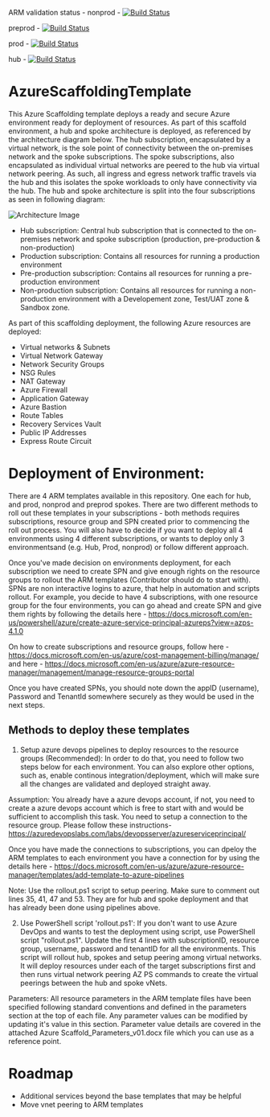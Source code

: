ARM validation status - 
nonprod - [![Build Status](https://dev.azure.com/rajanbhayana/AzureScaffoldingHubAndSpokeTemplate/_apis/build/status/nonprod%20-%20AzureScaffoldingHubAndSpokeTemplate-CI?branchName=master)](https://dev.azure.com/rajanbhayana/AzureScaffoldingHubAndSpokeTemplate/_build/latest?definitionId=10&branchName=master)

preprod - [![Build Status](https://dev.azure.com/rajanbhayana/AzureScaffoldingHubAndSpokeTemplate/_apis/build/status/preprod%20-%20AzureScaffoldingHubAndSpokeTemplate-CI?branchName=master)](https://dev.azure.com/rajanbhayana/AzureScaffoldingHubAndSpokeTemplate/_build/latest?definitionId=11&branchName=master)

prod - [![Build Status](https://dev.azure.com/rajanbhayana/AzureScaffoldingHubAndSpokeTemplate/_apis/build/status/prod%20-%20AzureScaffoldingHubAndSpokeTemplate-CI?branchName=master)](https://dev.azure.com/rajanbhayana/AzureScaffoldingHubAndSpokeTemplate/_build/latest?definitionId=12&branchName=master)

hub - [![Build Status](https://dev.azure.com/rajanbhayana/AzureScaffoldingHubAndSpokeTemplate/_apis/build/status/hub-AzureScaffoldingHubAndSpokeTemplate-CI?branchName=master)](https://dev.azure.com/rajanbhayana/AzureScaffoldingHubAndSpokeTemplate/_build/latest?definitionId=13&branchName=master)

# AzureScaffoldingTemplate

This Azure Scaffolding template deploys a ready and secure Azure environment ready for deployment of resources. 
As part of this scaffold environment, a hub and spoke architecture is deployed, as referenced by the architecture diagram below. The hub subscription, encapsulated by a virtual network, is the sole point of connectivity between the on-premises network and the spoke subscriptions. The spoke subscriptions, also encapsulated as individual virtual networks are peered to the hub via virtual network peering. As such, all ingress and egress network traffic travels via the hub and this isolates the spoke workloads to only have connectivity via the hub. 
The hub and spoke architecture is split into the four subscriptions as seen in following diagram:

![Architecture Image](https://teststrgacc01.blob.core.windows.net/scaffolding-images/hubspoke-architecture3.PNG)  

- Hub subscription: Central hub subscription that is connected to the on-premises network and spoke subscription (production, pre-production & non-production)
- Production subscription: Contains all resources for running a production environment    
- Pre-production subscription: Contains all resources for running a pre-production environment    
- Non-production subscription: Contains all resources for running a non-production environment with a Developement zone, Test/UAT zone & Sandbox zone.

As part of this scaffolding deployment, the following Azure resources are deployed:

* Virtual networks & Subnets
* Virtual Network Gateway
* Network Security Groups
* NSG Rules
* NAT Gateway
* Azure Firewall
* Application Gateway
* Azure Bastion
* Route Tables
* Recovery Services Vault
* Public IP Addresses
* Express Route Circuit



# Deployment of Environment: 
There are 4 ARM templates available in this repository. One each for hub, and prod, nonprod and preprod spokes. There are two different methods to roll out these templates in your subscriptions - both methods requires subscriptions, resource group and SPN created prior to commencing the roll out process. You will also have to decide if you want to deploy all 4 environments using 4 different subscriptions, or wants to deploy only 3 environmentsand (e.g. Hub, Prod, nonprod) or follow different approach.

Once you've made decision on environments deployment, for each subscription we need to create SPN and give enough rights on the resource groups to rollout the ARM templates (Contributor should do to start with). SPNs are non interactive logins to azure, that help in automation and scripts rollout. For example, you decide to have 4 subscriptions, with one resource group for the four environments, you can go ahead and create SPN and give them rights by following the details here - https://docs.microsoft.com/en-us/powershell/azure/create-azure-service-principal-azureps?view=azps-4.1.0

On how to create subscriptions and resource groups, follow here - https://docs.microsoft.com/en-us/azure/cost-management-billing/manage/ and here - https://docs.microsoft.com/en-us/azure/azure-resource-manager/management/manage-resource-groups-portal

Once you have created SPNs, you should note down the appID (username), Password and TenantId somewhere securely as they would be used in the next steps. 

## Methods to deploy these templates

1. Setup azure devops pipelines to deploy resources to the resource groups (Recommended): 
    In order to do that, you need to follow two steps below for each environment. You can also explore other options, such as, enable continous integration/deployment, which will make sure all the changes are validated and deployed straight away.

Assumption: You already have a azure devops account, if not, you need to create a azure devops account which is free to start with and would be sufficient to accomplish this task. You need to setup a connection to the resource group. Please follow these instructions- https://azuredevopslabs.com/labs/devopsserver/azureserviceprincipal/

Once you have made the connections to subscriptions, you can dpeloy the ARM templates to each environment you have a connection for by using the details here - https://docs.microsoft.com/en-us/azure/azure-resource-manager/templates/add-template-to-azure-pipelines

Note: Use the rollout.ps1 script to setup peering. Make sure to comment out lines 35, 41, 47 and 53. They are for hub and spoke deployment and that has already been done using pipelines above.

2. Use PowerShell script 'rollout.ps1': If you don't want to use Azure DevOps and wants to test the deployment using script, use PowerShell script "rollout.ps1". Update the first 4 lines with subscriptionID, resource group, username, password and tenantID for all the environments. This script will rollout hub, spokes and setup peering among virtual networks. It will deploy resources under each of the target subscriptions first and then runs virtual network peering AZ PS commands to create the virtual peerings between the hub and spoke vNets.

Parameters: All resource parameters in the ARM template files have been specified following standard conventions and defined in the parameters section at the top of each file. Any parameter values can be modified by updating it's value in this section. Parameter value details are covered in the attached Azure Scaffold_Parameters_v01.docx file which you can use as a reference point.


# Roadmap
- Additional services beyond the base templates that may be helpful
- Move vnet peering to ARM templates
